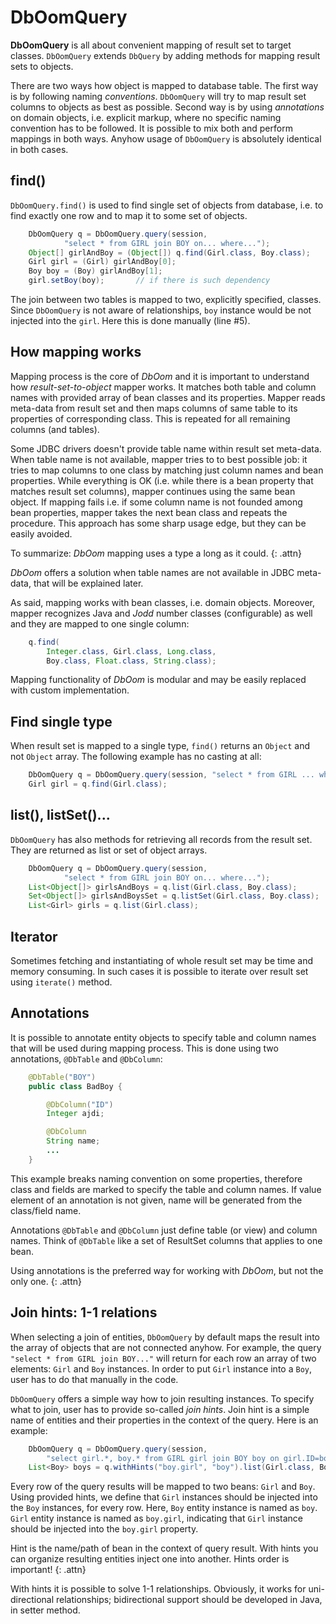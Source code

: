 # DbOomQuery

**DbOomQuery** is all about convenient mapping of result set to target classes. `DbOomQuery` extends `DbQuery` by adding methods for mapping result sets to objects.

There are two ways how object is mapped to database table. The first way is by following naming _conventions_. `DbOomQuery` will try to map result set columns to objects as best as possible. Second way is by using _annotations_ on domain objects, i.e. explicit markup, where no specific naming convention has to be followed. It is possible to mix both and perform mappings in both ways. Anyhow usage of `DbOomQuery` is absolutely identical in both cases.

## find()

`DbOomQuery.find()` is used to find single set of objects from database, i.e. to find exactly one row and to map it to some set of objects.

~~~~~ java
    DbOomQuery q = DbOomQuery.query(session,
            "select * from GIRL join BOY on... where...");
    Object[] girlAndBoy = (Object[]) q.find(Girl.class, Boy.class);
    Girl girl = (Girl) girlAndBoy[0];
    Boy boy = (Boy) girlAndBoy[1];
    girl.setBoy(boy);		// if there is such dependency
~~~~~

The join between two tables is mapped to two, explicitly specified, classes. Since `DbOomQuery` is not aware of relationships, `boy` instance would be not injected into the `girl`. Here this is done manually (line #5).

## How mapping works

Mapping process is the core of *DbOom* and it is important to understand how _result-set-to-object_ mapper works. It matches both table and column names with provided array of bean classes and its properties. Mapper reads meta-data from result set and then maps columns of same table to its properties of corresponding class. This is repeated for all remaining columns (and tables).

Some JDBC drivers doesn't provide table name within result set meta-data. When table name is not available, mapper tries to to best possible job: it tries to map columns to one class by matching just column names and bean properties. While everything is OK (i.e. while there is a bean property that matches result set columns), mapper continues using the same bean object. If mapping fails i.e. if some column name is not founded among bean properties, mapper takes the next bean class and repeats the procedure. This approach has some sharp usage edge, but they can be easily avoided.

To summarize: *DbOom* mapping uses a type a long as it could.
{: .attn}

*DbOom* offers a solution when table names are not available in JDBC meta-data, that will be explained later.

As said, mapping works with bean classes, i.e. domain objects. Moreover, mapper recognizes Java and *Jodd* number classes (configurable) as well and they are mapped to one single column:

~~~~~ java
    q.find(
        Integer.class, Girl.class, Long.class,
        Boy.class, Float.class, String.class);
~~~~~

Mapping functionality of *DbOom* is modular and may be easily replaced
with custom implementation.

## Find single type

When result set is mapped to a single type, `find()` returns an `Object` and not `Object` array. The following example has no casting at all:

~~~~~ java
    DbOomQuery q = DbOomQuery.query(session, "select * from GIRL ... where...");
    Girl girl = q.find(Girl.class);
~~~~~

## list(), listSet()...

`DbOomQuery` has also methods for retrieving all records from the result set. They are returned as list or set of object arrays.

~~~~~ java
    DbOomQuery q = DbOomQuery.query(session,
            "select * from GIRL join BOY on... where...");
    List<Object[]> girlsAndBoys = q.list(Girl.class, Boy.class);
    Set<Object[]> girlsAndBoysSet = q.listSet(Girl.class, Boy.class);
    List<Girl> girls = q.list(Girl.class);
~~~~~

## Iterator

Sometimes fetching and instantiating of whole result set may be time and memory consuming. In such cases it is possible to iterate over result set using `iterate()` method.

## Annotations

It is possible to annotate entity objects to specify table and column names that will be used during mapping process. This is done using two annotations, `@DbTable` and `@DbColumn`:

~~~~~ java
    @DbTable("BOY")
    public class BadBoy {

    	@DbColumn("ID")
    	Integer ajdi;

    	@DbColumn
    	String name;
    	...
    }
~~~~~

This example breaks naming convention on some properties, therefore class and fields are marked to specify the table and column names. If value element of an annotation is not given, name will be generated from the class/field name.

Annotations `@DbTable` and `@DbColumn` just define table (or view) and column names. Think of `@DbTable` like a set of ResultSet columns that applies to one bean.

Using annotations is the preferred way for working with *DbOom*, but not the only one.
{: .attn}

## Join hints: 1-1 relations

When selecting a join of entities, `DbOomQuery` by default maps the result into the array of objects that are not connected anyhow. For example, the query `"select * from GIRL join BOY..."` will return
for each row an array of two elements: `Girl` and `Boy` instances. In order to put `Girl` instance into a `Boy`, user has to do that manually in the code.

`DbOomQuery` offers a simple way how to join resulting instances. To specify what to join, user has to provide so-called *join hints*. Join hint is a simple name of entities and their properties in the context of the query. Here is an example:

~~~~~ java
    DbOomQuery q = DbOomQuery.query(session,
    	"select girl.*, boy.* from GIRL girl join BOY boy on girl.ID=boy.GIRL_ID");
    List<Boy> boys = q.withHints("boy.girl", "boy").list(Girl.class, Boy.class);
~~~~~

Every row of the query results will be mapped to two beans: `Girl` and `Boy`. Using provided hints, we define that `Girl` instances should be injected into the `Boy` instances, for every row. Here, `Boy` entity instance is named as `boy`. `Girl` entity instance is named as `boy.girl`, indicating that `Girl` instance should be injected into the `boy.girl` property.

Hint is the name/path of bean in the context of query result. With hints you can organize resulting entities inject one into another. Hints order is important!
{: .attn}

With hints it is possible to solve 1-1 relationships. Obviously, it works for uni-directional relationships; bidirectional support should be developed in Java, in setter method.
